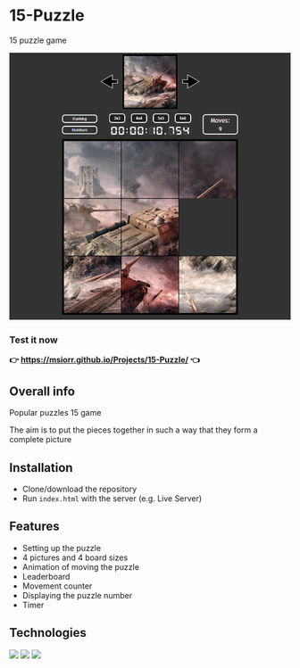 # 15-Puzzle
15 puzzle game

![look](img/look.png)

### Test it now 
**👉 https://msiorr.github.io/Projects/15-Puzzle/ 👈**




##  Overall info

Popular puzzles 15 game

The aim is to put the pieces together in such a way that they form a complete picture

## Installation

 - Clone/download the repository
 - Run `index.html` with the server (e.g. Live Server) 
    

## Features

- Setting up the puzzle
- 4 pictures and 4 board sizes
- Animation of moving the puzzle
- Leaderboard
- Movement counter
- Displaying the puzzle number
- Timer

## Technologies

<p>
 <img src="https://img.shields.io/badge/JavaScript-F7DF1E?logo=JavaScript&logoColor=black&style=for-the-badge" /> 
 <img src="https://img.shields.io/badge/HTML5-E34F26?logo=HTML5&logoColor=white&style=for-the-badge" /> 
 <img src="https://img.shields.io/badge/CSS3-1572B6?logo=CSS3&logoColor=white&style=for-the-badge" /> 
</p>
